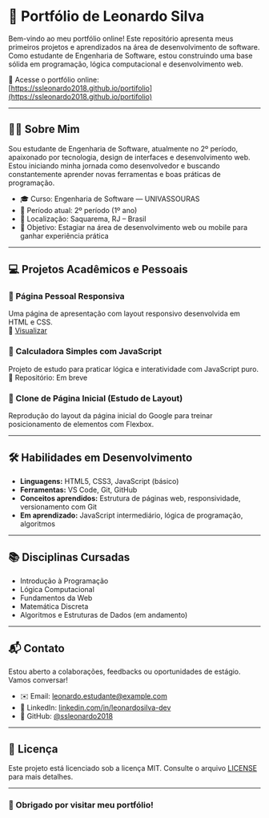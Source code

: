 # 🌟 Portfólio de Leonardo Silva

Bem-vindo ao meu portfólio online! Este repositório apresenta meus primeiros projetos e aprendizados na área de desenvolvimento de software. Como estudante de Engenharia de Software, estou construindo uma base sólida em programação, lógica computacional e desenvolvimento web.

🔗 Acesse o portfólio online:  
[https://ssleonardo2018.github.io/portifolio](https://ssleonardo2018.github.io/portifolio)

---

## 👨‍🎓 Sobre Mim

Sou estudante de Engenharia de Software, atualmente no 2º período, apaixonado por tecnologia, design de interfaces e desenvolvimento web. Estou iniciando minha jornada como desenvolvedor e buscando constantemente aprender novas ferramentas e boas práticas de programação.

- 🎓 Curso: Engenharia de Software — UNIVASSOURAS
- 📅 Período atual: 2º período (1º ano)
- 📍 Localização: Saquarema, RJ – Brasil
- 🎯 Objetivo: Estagiar na área de desenvolvimento web ou mobile para ganhar experiência prática

---

## 💻 Projetos Acadêmicos e Pessoais

### 🔹 Página Pessoal Responsiva  
Uma página de apresentação com layout responsivo desenvolvida em HTML e CSS.  
🔗 [Visualizar](https://ssleonardo2018.github.io/portifolio)

### 🔹 Calculadora Simples com JavaScript  
Projeto de estudo para praticar lógica e interatividade com JavaScript puro.  
📁 Repositório: Em breve

### 🔹 Clone de Página Inicial (Estudo de Layout)  
Reprodução do layout da página inicial do Google para treinar posicionamento de elementos com Flexbox.

---

## 🛠️ Habilidades em Desenvolvimento

- **Linguagens:** HTML5, CSS3, JavaScript (básico)
- **Ferramentas:** VS Code, Git, GitHub
- **Conceitos aprendidos:** Estrutura de páginas web, responsividade, versionamento com Git
- **Em aprendizado:** JavaScript intermediário, lógica de programação, algoritmos

---

## 📚 Disciplinas Cursadas

- Introdução à Programação
- Lógica Computacional
- Fundamentos da Web
- Matemática Discreta
- Algoritmos e Estruturas de Dados (em andamento)

---

## 📬 Contato

Estou aberto a colaborações, feedbacks ou oportunidades de estágio. Vamos conversar!

- ✉️ Email: leonardo.estudante@example.com  
- 💼 LinkedIn: [linkedin.com/in/leonardosilva-dev](https://linkedin.com/in/leonardosilva-dev)  
- 🐙 GitHub: [@ssleonardo2018](https://github.com/ssleonardo2018)

---

## 📄 Licença

Este projeto está licenciado sob a licença MIT. Consulte o arquivo [LICENSE](LICENSE) para mais detalhes.

---

### 🚀 Obrigado por visitar meu portfólio!  

